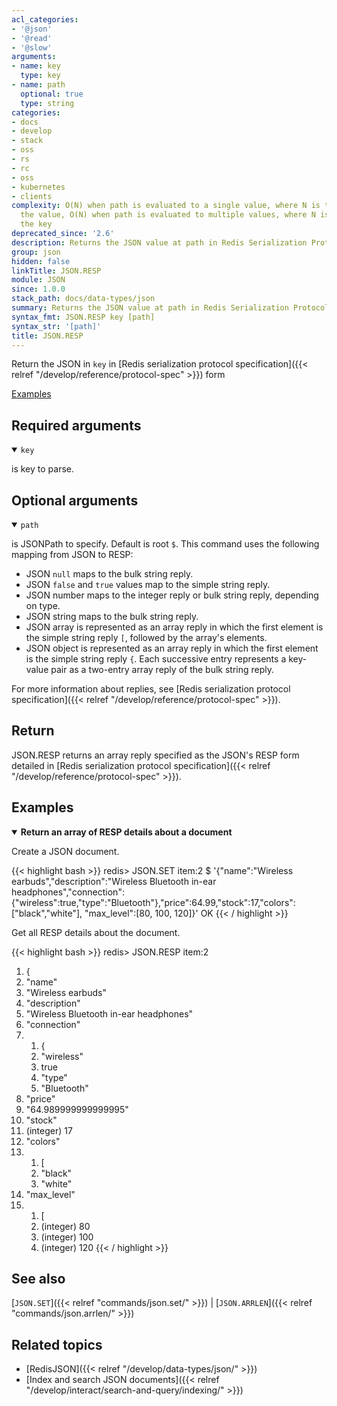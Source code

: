 ```yaml
---
acl_categories:
- '@json'
- '@read'
- '@slow'
arguments:
- name: key
  type: key
- name: path
  optional: true
  type: string
categories:
- docs
- develop
- stack
- oss
- rs
- rc
- oss
- kubernetes
- clients
complexity: O(N) when path is evaluated to a single value, where N is the size of
  the value, O(N) when path is evaluated to multiple values, where N is the size of
  the key
deprecated_since: '2.6'
description: Returns the JSON value at path in Redis Serialization Protocol (RESP)
group: json
hidden: false
linkTitle: JSON.RESP
module: JSON
since: 1.0.0
stack_path: docs/data-types/json
summary: Returns the JSON value at path in Redis Serialization Protocol (RESP)
syntax_fmt: JSON.RESP key [path]
syntax_str: '[path]'
title: JSON.RESP
---
```

Return the JSON in `key` in [Redis serialization protocol specification]({{< relref "/develop/reference/protocol-spec" >}}) form 

[Examples](#examples)

## Required arguments

<details open><summary><code>key</code></summary> 

is key to parse.
</details>

## Optional arguments

<details open><summary><code>path</code></summary> 

is JSONPath to specify. Default is root `$`. This command uses the following mapping from JSON to RESP:

*   JSON `null` maps to the bulk string reply.
*   JSON `false` and `true` values map to the simple string reply.
*   JSON number maps to the integer reply or bulk string reply, depending on type.
*   JSON string maps to the bulk string reply.
*   JSON array is represented as an array reply in which the first element is the simple string reply `[`, followed by the array's elements.
*   JSON object is represented as an array reply in which the first element is the simple string reply `{`. Each successive entry represents a key-value pair as a two-entry array reply of the bulk string reply.

For more information about replies, see [Redis serialization protocol specification]({{< relref "/develop/reference/protocol-spec" >}}).
</details>

## Return

JSON.RESP returns an array reply specified as the JSON's RESP form detailed in [Redis serialization protocol specification]({{< relref "/develop/reference/protocol-spec" >}}).

## Examples

<details open>
<summary><b>Return an array of RESP details about a document</b></summary>

Create a JSON document.

{{< highlight bash >}}
redis> JSON.SET item:2 $ '{"name":"Wireless earbuds","description":"Wireless Bluetooth in-ear headphones","connection":{"wireless":true,"type":"Bluetooth"},"price":64.99,"stock":17,"colors":["black","white"], "max_level":[80, 100, 120]}'
OK
{{< / highlight >}}

Get all RESP details about the document.

{{< highlight bash >}}
redis> JSON.RESP item:2
 1) {
 2) "name"
 3) "Wireless earbuds"
 4) "description"
 5) "Wireless Bluetooth in-ear headphones"
 6) "connection"
 7) 1) {
    2) "wireless"
    3) true
    4) "type"
    5) "Bluetooth"
 8) "price"
 9) "64.989999999999995"
10) "stock"
11) (integer) 17
12) "colors"
13) 1) [
    2) "black"
    3) "white"
14) "max_level"
15) 1) [
    2) (integer) 80
    3) (integer) 100
    4) (integer) 120
{{< / highlight >}}
</details>

## See also

[`JSON.SET`]({{< relref "commands/json.set/" >}}) | [`JSON.ARRLEN`]({{< relref "commands/json.arrlen/" >}}) 

## Related topics

* [RedisJSON]({{< relref "/develop/data-types/json/" >}})
* [Index and search JSON documents]({{< relref "/develop/interact/search-and-query/indexing/" >}})
